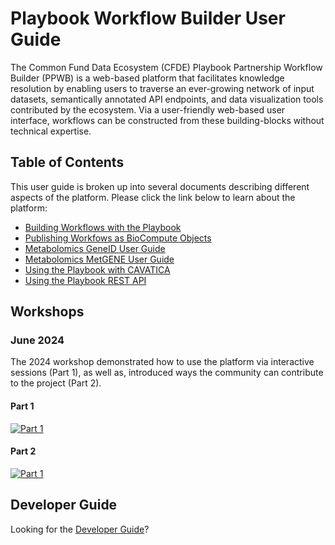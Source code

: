 # Playbook Workflow Builder User Guide

The Common Fund Data Ecosystem (CFDE) Playbook Partnership Workflow Builder (PPWB) is a web-based platform that facilitates knowledge resolution by enabling users to traverse an ever-growing network of input datasets, semantically annotated API endpoints, and data visualization tools contributed by the ecosystem. Via a user-friendly web-based user interface, workflows can be constructed from these building-blocks without technical expertise.

## Table of Contents

This user guide is broken up into several documents describing different aspects of the platform. Please click the link below to learn about the platform:
- [Building Workflows with the Playbook](./workflows.md)
- [Publishing Workfows as BioCompute Objects](./biocompute.md)
- [Metabolomics GeneID User Guide](./geneidconv.md)
- [Metabolomics MetGENE User Guide](./metgene.md)
- [Using the Playbook with CAVATICA](./cavatica.md)
- [Using the Playbook REST API](./api.md)

## Workshops

### June 2024
The 2024 workshop demonstrated how to use the platform via interactive sessions (Part 1), as well as, introduced ways the community can contribute to the project (Part 2).

#### Part 1
[![Part 1](https://img.youtube.com/vi/xfnaNJL5-8c/0.jpg)](https://www.youtube.com/watch?v=xfnaNJL5-8c)

#### Part 2
[![Part 1](https://img.youtube.com/vi/hUkOfLWUTPM/0.jpg)](https://www.youtube.com/watch?v=hUkOfLWUTPM)


## Developer Guide

Looking for the [Developer Guide](../index.md)?
